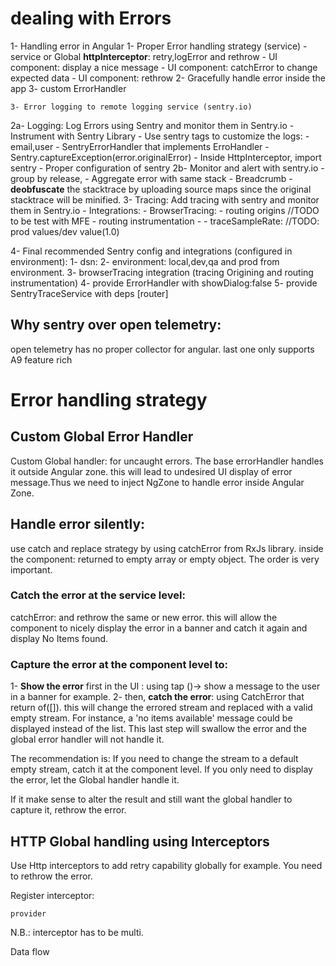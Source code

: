 # dealing with Errors

1- Handling error in Angular
    1- Proper Error handling strategy (service)
        - service or Global **httpInterceptor**: retry,logError and rethrow
        - UI component: display a nice message
        - UI component: catchError to change expected data 
        - UI component: rethrow
    2- Gracefully handle error inside the app
    3- custom ErrorHandler
        
    3- Error logging to remote logging service (sentry.io)

2a- Logging: Log Errors using Sentry and monitor them in Sentry.io
    - Instrument with Sentry Library
      - Use sentry tags to customize the logs:
        - email,user
      - SentryErrorHandler that implements ErroHandler
        - Sentry.captureException(error.originalError)
      - Inside HttpInterceptor, import sentry
    - Proper configuration of sentry
2b- Monitor and alert with sentry.io
      - group by release,
      - Aggregate error with same stack
      - Breadcrumb
      - **deobfuscate** the stacktrace by uploading source maps since the original stacktrace will be minified.
3- Tracing: Add tracing with sentry and monitor them in Sentry.io
    - Integrations:
      - BrowserTracing:
        - routing origins //TODO to be test with MFE
        - routing instrumentation
        - 
    - traceSampleRate: //TODO: prod values/dev value(1.0)

4- Final recommended Sentry config and integrations (configured in environment):
    1- dsn:
    2- environment: local,dev,qa and prod from environment.
    3- browserTracing integration (tracing Origining and routing instrumentation)
    4- provide ErrorHandler with showDialog:false
    5- provide SentryTraceService with deps [router]

## Why sentry over open telemetry:
open telemetry has no proper collector  for angular. last one only supports A9
feature rich


# Error handling strategy

## Custom Global Error Handler

Custom Global handler: for uncaught errors. 
The base errorHandler handles it outside Angular zone. this will lead to undesired UI display of error message.Thus we need to inject NgZone to handle error inside Angular Zone. 

## Handle error silently:
use catch and replace strategy by using catchError from RxJs library.
inside the component:
returned to empty array or empty object.
The order is very important.

### Catch the error at the service level:
catchError: and rethrow the same or new error. this will allow the component to nicely display the error in a banner and catch it again and display No Items found. 

### Capture the error at the component level to:
1- **Show the error** first in the UI : using tap ()-> show a message to the user in a banner for example.
2- then, **catch the error**: using CatchError that return of([]). this will change the errored stream and replaced with a valid empty stream.  For instance, a 'no items available' message could be displayed instead of the list. 
This last step will swallow the error and the global error handler will not handle it.

The recommendation is:
If you need to change the stream to a default empty stream, catch it at the component level.
If you only need to display the error, let the Global handler handle it.

If it make sense to alter the result and still want the global handler to capture it, rethrow the error.
## HTTP Global handling using Interceptors

Use Http interceptors to add retry capability globally for example. You need to rethrow the error.

Register interceptor:
```
provider
```
N.B.: interceptor has to be multi.

Data flow


